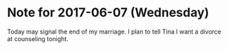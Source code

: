# Note for 2017-06-07 (Wednesday)

Today may signal the end of my marriage. I plan to tell Tina I want a divorce at counseling tonight.
